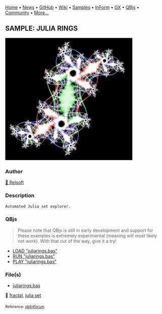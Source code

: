 [Home](https://qb64.com) • [News](../../news.md) • [GitHub](https://github.com/QB64Official/qb64) • [Wiki](https://github.com/QB64Official/qb64/wiki) • [Samples](../../samples.md) • [InForm](../../inform.md) • [GX](../../gx.md) • [QBjs](../../qbjs.md) • [Community](../../community.md) • [More...](../../more.md)

## SAMPLE: JULIA RINGS

![julia.png](img/julia.png)

### Author

[🐝 Relsoft](../relsoft.md) 

### Description

```text
Automated Julia set explorer.
```

### QBjs

> Please note that QBjs is still in early development and support for these examples is extremely experimental (meaning will most likely not work). With that out of the way, give it a try!

* [LOAD "juliarings.bas"](https://v6p9d9t4.ssl.hwcdn.net/html/6029471/index.html?src=https://qb64.com/samples/julia-rings/src/juliarings.bas)
* [RUN "juliarings.bas"](https://v6p9d9t4.ssl.hwcdn.net/html/6029471/index.html?mode=auto&src=https://qb64.com/samples/julia-rings/src/juliarings.bas)
* [PLAY "juliarings.bas"](https://v6p9d9t4.ssl.hwcdn.net/html/6029471/index.html?mode=play&src=https://qb64.com/samples/julia-rings/src/juliarings.bas)

### File(s)

* [juliarings.bas](src/juliarings.bas)

🔗 [fractal](../fractal.md), [julia set](../julia-set.md)


<sub>Reference: [qb64forum](https://qb64forum.alephc.xyz/index.php?topic=1045.0) </sub>
